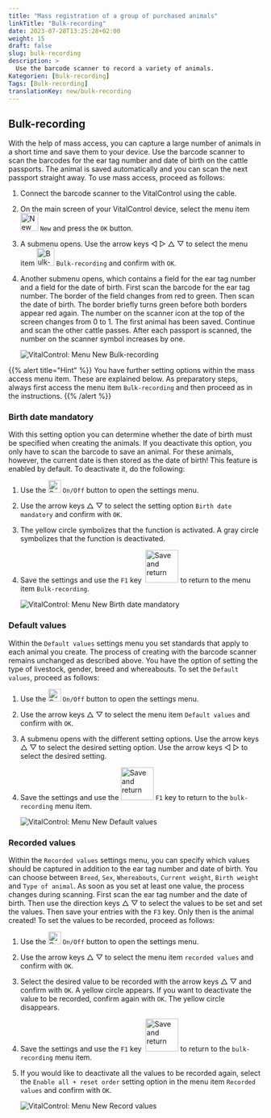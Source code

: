 ```yaml
---
title: "Mass registration of a group of purchased animals"
linkTitle: "Bulk-recording"
date: 2023-07-28T13:25:28+02:00
weight: 15
draft: false
slug: bulk-recording
description: >
  Use the barcode scanner to record a variety of animals.
Kategorien: [Bulk-recording]
Tags: [Bulk-recording]
translationKey: new/bulk-recording
---
```

## Bulk-recording

With the help of mass access, you can capture a large number of animals in a short time and save them to your device. Use the barcode scanner to scan the barcodes for the ear tag number and date of birth on the cattle passports. The animal is saved automatically and you can scan the next passport straight away. To use mass access, proceed as follows:

1. Connect the barcode scanner to the VitalControl using the cable.

2. On the main screen of your VitalControl device, select the menu item <img src="/icons/new-animal.svg" width="35" align="bottom" alt="New animal" /> `New` and press the `OK` button.

3. A submenu opens. Use the arrow keys ◁ ▷ △ ▽ to select the menu item <img src="/icons/bulkrecord.svg" width="35" align="bottom" alt="Bulk-recording" /> `Bulk-recording` and confirm with `OK`.

4. Another submenu opens, which contains a field for the ear tag number and a field for the date of birth. First scan the barcode for the ear tag number. The border of the field changes from red to green. Then scan the date of birth. The border briefly turns green before both borders appear red again. The number on the scanner icon at the top of the screen changes from 0 to 1. The first animal has been saved. Continue and scan the other cattle passes. After each passport is scanned, the number on the scanner symbol increases by one.

   ![VitalControl: Menu New Bulk-recording](../images/bulk-recording.png "Bulk-recording")

{{% alert title="Hint" %}}
You have further setting options within the mass access menu item. These are explained below. As preparatory steps, always first access the menu item `Bulk-recording` and then proceed as in the instructions.
{{% /alert %}}

### Birth date mandatory

With this setting option you can determine whether the date of birth must be specified when creating the animals. If you deactivate this option, you only have to scan the barcode to save an animal. For these animals, however, the current date is then stored as the date of birth! This feature is enabled by default. To deactivate it, do the following:

1. Use the <img src="/icons/gear.svg" width="25" align="bottom" alt="Settings menu" /> `On/Off` button to open the settings menu.

2. Use the arrow keys △ ▽ to select the setting option `Birth date mandatory` and confirm with `OK`.

3. The yellow circle symbolizes that the function is activated. A gray circle symbolizes that the function is deactivated.

4. Save the settings and use the `F1` key &nbsp;<img src="/icons/footer/save_exit.svg" width="65" align="bottom" alt="Save and return" /> to return to the menu item `Bulk-recording`.

   ![VitalControl: Menu New Birth date mandatory](../images/birthdate.png "Birth date mandatory")

### Default values

Within the `Default values` settings menu you set standards that apply to each animal you create. The process of creating with the barcode scanner remains unchanged as described above. You have the option of setting the type of livestock, gender, breed and whereabouts. To set the `Default values`, proceed as follows:

1. Use the <img src="/icons/gear.svg" width="25" align="bottom" alt="Settings menu" /> `On/Off` button to open the settings menu.

2. Use the arrow keys △ ▽ to select the menu item `Default values` and confirm with `OK`.

3. A submenu opens with the different setting options. Use the arrow keys △ ▽ to select the desired setting option. Use the arrow keys ◁ ▷ to select the desired setting.

4. Save the settings and use the <img src="/icons/footer/save_exit.svg" width="65" align="bottom" alt="Save and return" /> `F1` key to return to the `bulk-recording` menu item.

   ![VitalControl: Menu New Default values](../images/defaultvalues.png "Default values")

### Recorded values

Within the `Recorded values` settings menu, you can specify which values ​​should be captured in addition to the ear tag number and date of birth. You can choose between `Breed`, `Sex`, `Whereabouts`, `Current weight`, `Birth weight` and `Type of animal`. As soon as you set at least one value, the process changes during scanning. First scan the ear tag number and the date of birth. Then use the direction keys △ ▽ to select the values ​​to be set and set the values. Then save your entries with the `F3` key. Only then is the animal created! To set the values ​​to be recorded, proceed as follows:

1. Use the <img src="/icons/gear.svg" width="25" align="bottom" alt="Settings menu" /> `On/Off` button to open the settings menu.

2. Use the arrow keys △ ▽ to select the menu item `recorded values` and confirm with `OK`.

3. Select the desired value to be recorded with the arrow keys △ ▽ and confirm with `OK`. A yellow circle appears. If you want to deactivate the value to be recorded, confirm again with `OK`. The yellow circle disappears.

4. Save the settings and use the `F1` key &nbsp;<img src="/icons/footer/save_exit.svg" width="65" align="bottom" alt="Save and return" /> to return to the `bulk-recording` menu item.

5. If you would like to deactivate all the values ​​to be recorded again, select the `Enable all + reset order` setting option in the menu item `Recorded values` and confirm with `OK`.

   ![VitalControl: Menu New Record values](../images/recordvalues.png "Record values")